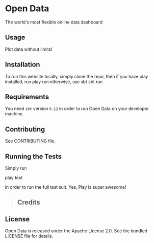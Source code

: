 Open Data
=====================================

The world's most flexible online data dashboard


## Usage

Plot data without limits!

## Installation

To run this website locally, simply clone the repo, then if you have play installed, run
  play run
otherwise, use sbt
  sbt run

## Requirements

You need `sbt` version `0.12` in order to run Open Data on your developer machine.

## Contributing

See CONTRIBUTING file.

## Running the Tests

Simply run

  play test

in order to run the full test suit. Yes, Play is super awesome!

> ## Credits



## License

Open Data is released under the Apache License 2.0. See the bundled LICENSE file for
details.
